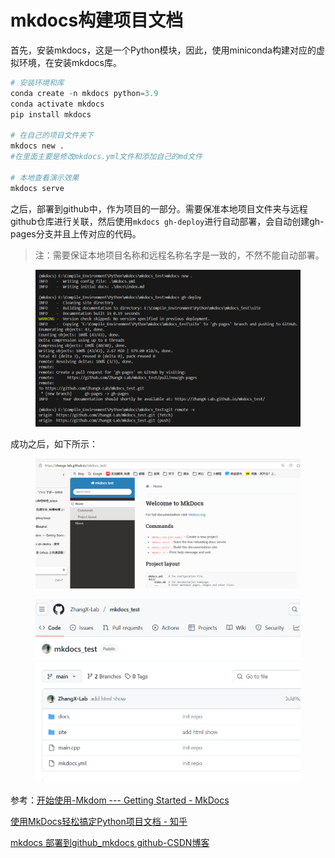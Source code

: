# mkdocs构建项目文档

首先，安装mkdocs，这是一个Python模块，因此，使用miniconda构建对应的虚拟环境，在安装mkdocs库。

```python
# 安装环境和库
conda create -n mkdocs python=3.9
conda activate mkdocs
pip install mkdocs

# 在自己的项目文件夹下
mkdocs new .
#在里面主要是修改mkdocs.yml文件和添加自己的md文件

# 本地查看演示效果
mkdocs serve
```

之后，部署到github中，作为项目的一部分。需要保准本地项目文件夹与远程github仓库进行关联，然后使用`mkdocs gh-deploy`进行自动部署，会自动创建gh-pages分支并且上传对应的代码。

> 注：需要保证本地项目名称和远程名称名字是一致的，不然不能自动部署。

<figure><img src="../gitbook/assets/image-20250505182759834.png" alt=""><figcaption></figcaption></figure>

成功之后，如下所示：

<figure><img src="../gitbook/assets/image-20250505182811035.png" alt=""><figcaption></figcaption></figure>

<figure><img src="../gitbook/assets/image-20250505182903436.png" alt=""><figcaption></figcaption></figure>

参考：[开始使用-Mkdom --- Getting Started - MkDocs](https://www.mkdocs.org/getting-started/)

[使用MkDocs轻松搞定Python项目文档 - 知乎](https://zhuanlan.zhihu.com/p/690666535)

[mkdocs 部署到github\_mkdocs github-CSDN博客](https://blog.csdn.net/m0_62342492/article/details/140589266)

